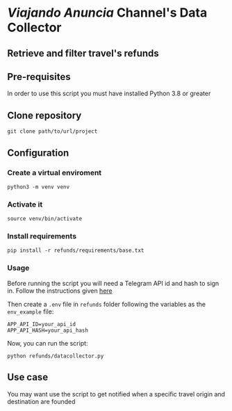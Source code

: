 # *Viajando Anuncia* Channel's Data Collector

## Retrieve and filter travel's refunds

## Pre-requisites

In order to use this script you must have installed Python 3.8 or greater

## Clone repository

````text
git clone path/to/url/project
````

## Configuration

### Create a virtual enviroment

````text
python3 -m venv venv
````

### Activate it

````text
source venv/bin/activate
````

### Install requirements

````text
pip install -r refunds/requirements/base.txt
````

### Usage

Before running the script you will need a Telegram API id and hash to sign in. Follow the instructions given [here](https://docs.telethon.dev/en/stable/basic/signing-in.html)

Then create a `.env` file in `refunds` folder following the variables as the `env_example` file:

````.env
APP_API_ID=your_api_id
APP_API_HASH=your_api_hash
````

Now, you can run the script:

````text
python refunds/datacollector.py
````

## Use case

You may want use the script to get notified when a specific travel origin and destination are founded
